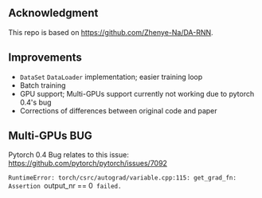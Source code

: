 ## Acknowledgment ##

This repo is based on https://github.com/Zhenye-Na/DA-RNN.

## Improvements ##

- `DataSet` `DataLoader` implementation; easier training loop
- Batch training
- GPU support; Multi-GPUs support currently not working due to
  pytorch 0.4's bug
- Corrections of differences between original code and paper

## Multi-GPUs BUG ##

Pytorch 0.4 Bug relates to this issue:
https://github.com/pytorch/pytorch/issues/7092

`RuntimeError: torch/csrc/autograd/variable.cpp:115: get_grad_fn: Assertion `output_nr == 0` failed.`

